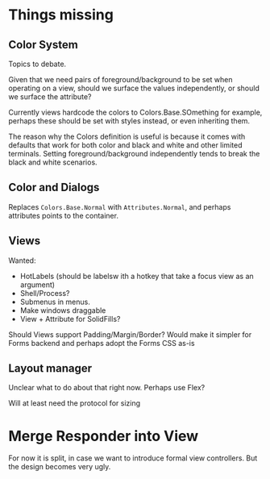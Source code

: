 
# Things missing

## Color System

Topics to debate.

Given that we need pairs of foreground/background to be set when
operating on a view, should we surface the values independently, or
should we surface the attribute?

Currently views hardcode the colors to Colors.Base.SOmething for
example, perhaps these should be set with styles instead, or even
inheriting them.

The reason why the Colors definition is useful is because it comes with
defaults that work for both color and black and white and other limited
terminals.  Setting foreground/background independently tends to break
the black and white scenarios.

## Color and Dialogs

Replaces `Colors.Base.Normal` with `Attributes.Normal`, and perhaps attributes
points to the container.

## Views

Wanted:
- HotLabels (should be labelsw ith a hotkey that take a focus view as an argument)
- Shell/Process?
- Submenus in menus.
- Make windows draggable
- View + Attribute for SolidFills?

Should Views support Padding/Margin/Border?   Would make it simpler for Forms backend and perhaps
adopt the Forms CSS as-is

## Layout manager

Unclear what to do about that right now.  Perhaps use Flex?

Will at least need the protocol for sizing 

# Merge Responder into View

For now it is split, in case we want to introduce formal view
controllers.  But the design becomes very ugly.

